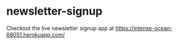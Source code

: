 # newsletter-signup

Checkout the live newsletter signup app at https://intense-ocean-68051.herokuapp.com/
